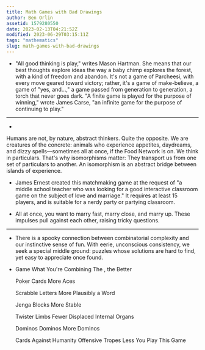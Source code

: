 ```yaml
---
title: Math Games with Bad Drawings
author: Ben Orlin
assetid: 1579280550
date: 2023-02-13T04:21:52Z
modified: 2023-06-29T03:15:11Z
tags: "mathematics"
slug: math-games-with-bad-drawings
---
```


*  "All good thinking is play," writes Mason Hartman. She means that our best thoughts explore ideas the way a baby chimp explores the forest, with a kind of freedom and abandon. It's not a game of Parcheesi, with every move geared toward victory; rather, it's a game of make-believe, a game of "yes, and…," a game passed from generation to generation, a torch that never goes dark. "A finite game is played for the purpose of winning," wrote James Carse, "an infinite game for the purpose of continuing to play."

---

*  
   
   Humans are not, by nature, abstract thinkers. Quite the opposite. We are creatures of the concrete: animals who experience appetites, daydreams, and dizzy spells—sometimes all at once, if the Food Network is on. We think in particulars. That's why isomorphisms matter: They transport us from one set of particulars to another. An isomorphism is an abstract bridge between islands of experience.

*  James Ernest created this matchmaking game at the request of "a middle school teacher who was looking for a good interactive classroom game on the subject of love and marriage." It requires at least 15 players, and is suitable for a nerdy party or partying classroom.

*  All at once, you want to marry fast, marry close, and marry up. These impulses pull against each other, raising tricky questions.

---

*  There is a spooky connection between combinatorial complexity and our instinctive sense of fun. With eerie, unconscious consistency, we seek a special middle ground: puzzles whose solutions are hard to find, yet easy to appreciate once found.

*  Game
   What You're Combining
   The , the Better
   
   Poker
   Cards
   More Aces
   
   Scrabble
   Letters
   More Plausibly a Word
   
   Jenga
   Blocks
   More Stable
   
   Twister
   Limbs
   Fewer Displaced Internal Organs
   
   Dominos
   Dominos
   More Dominos
   
   Cards Against Humanity
   Offensive Tropes
   Less You Play This Game

